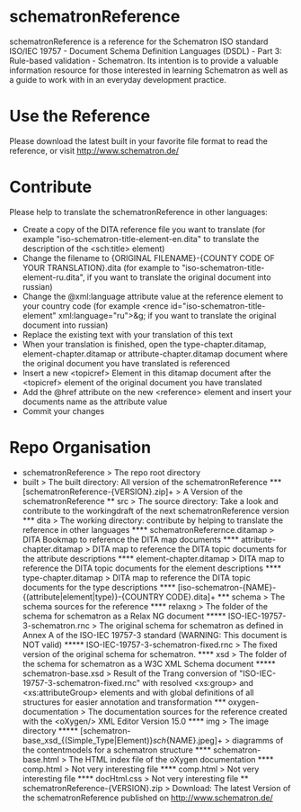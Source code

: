 schematronReference
===================
schematronReference is a reference for the Schematron ISO standard ISO/IEC 19757 - Document Schema Definition Languages (DSDL) - Part 3: Rule-based validation - Schematron.
Its intention is to provide a valuable information resource for those interested in learning Schematron as well as a guide to work with in an everyday development practice.

Use the Reference
===================
Please download the latest built in your favorite file format to read the reference, or visit http://www.schematron.de/

Contribute
===================
Please help to translate the schematronReference in other languages:
* Create a copy of the DITA reference file you want to translate (for example "iso-schematron-title-element-en.dita" to translate the description of the &lt;sch:title&gt; element)
* Change the filename to {ORIGINAL FILENAME}-{COUNTY CODE OF YOUR TRANSLATION}.dita (for example to "iso-schematron-title-element-ru.dita", if you want to translate the original document into russian)
* Change the @xml:language attribute value at the reference element to your country code (for example &lt;rence id="iso-schematron-title-element" xml:language="ru">&g; if you want to translate the original document into russian)
* Replace the existing text with your translation of this text
* When your translation is finished, open the type-chapter.ditamap, element-chapter.ditamap or attribute-chapter.ditamap document where the original document you have translated is referenced
* Insert a new &lt;topicref&gt; Element in this ditamap document after the &lt;topicref&gt; element of the original document you have translated
* Add the @href attribute on the new &lt;reference&gt; element and insert your documents name as the attribute value
* Commit your changes

Repo Organisation
===================
* schematronReference > The repo root directory 
 * built > The built directory: All version of the schematronReference
*** [schematronReference-{VERSION}.zip]+ > A Version of the schematronReference
** src > The source directory: Take a look and contribute to the workingdraft of the next schematronReference version
*** dita > The working directory: contribute by helping to translate the reference in other languages
**** schematronReferernce.ditamap > DITA Bookmap to reference the DITA map documents
**** attribute-chapter.ditamap > DITA map to reference the DITA topic documents for the attribute descriptions
**** element-chapter.ditamap > DITA map to reference the DITA topic documents for the element descriptions
**** type-chapter.ditamap > DITA map to reference the DITA topic documents for the type descriptions
**** [iso-schematron-{NAME}-{(attribute|element|type)}-{COUNTRY CODE}.dita]+
*** schema > The schema sources for the reference
**** relaxng > The folder of the schema for schematron as a Relax NG document
***** ISO-IEC-19757-3-schematron.rnc > The original schema for schematron as defined in Annex A of the ISO-IEC 19757-3 standard (WARNING: This document is NOT valid)
***** ISO-IEC-19757-3-schematron-fixed.rnc > The fixed version of the original schema for schematron.
**** xsd > The folder of the schema for schematron as a W3C XML Schema document
***** schematron-base.xsd > Result of the Trang conversion of "ISO-IEC-19757-3-schematron-fixed.rnc" with resolved &lt;xs:group&gt; and &lt;xs:attributeGroup&gt; elements and with global definitions of all structures for easier annotation and transformation
*** oxygen-documentation > The documentation sources for the reference created with the &lt;oXygen/&gt; XML Editor Version 15.0 
**** img > The image directory 
***** [schematron-base_xsd_{(Simple_Type|Element)}_sch_{NAME}.jpeg]+ > diagramms of the contentmodels for a schematron structure
**** schematron-base.html > The HTML index file of the oXygen documentation
**** comp.html > Not very interesting file
**** comp.html > Not very interesting file
**** docHtml.css > Not very interesting file
** schematronReference-{VERSION}.zip > Download: The latest Version of the schematronReference published on http://www.schematron.de/
